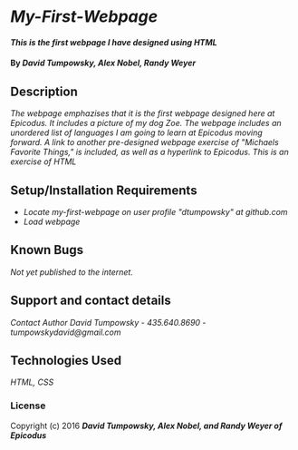 # _My-First-Webpage_

#### _This is the first webpage I have designed using HTML_

#### By _**David Tumpowsky, Alex Nobel, Randy Weyer**_

## Description

_The webpage emphazises that it is the first webpage designed here at Epicodus. It includes a picture of my dog Zoe. The webpage includes an unordered list of languages I am going to learn at Epicodus moving forward. A link to another pre-designed webpage exercise of "Michaels Favorite Things," is included, as well as a hyperlink to Epicodus. This is an exercise of HTML_

## Setup/Installation Requirements

* _Locate my-first-webpage on user profile "dtumpowsky" at github.com_
* _Load webpage_



## Known Bugs

_Not yet published to the internet._

## Support and contact details

_Contact Author David Tumpowsky - 435.640.8690 - tumpowskydavid@gmail.com_

## Technologies Used

_HTML, CSS_

### License

Copyright (c) 2016 **_David Tumpowsky, Alex Nobel, and Randy Weyer of Epicodus_**
